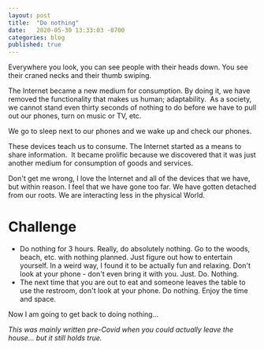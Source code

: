 ```yaml
---
layout: post
title:  "Do nothing"
date:   2020-05-30 13:33:03 -0700
categories: blog
published: true
---
```

Everywhere you look, you can see people with their heads down. You see their craned necks and their thumb swiping.

The Internet became a new medium for consumption. By doing it, we have removed the functionality that makes us human; adaptability.  As a society, we cannot stand even thirty seconds of nothing to do before we have to pull out our phones, turn on music or TV, etc.

We go to sleep next to our phones and we wake up and check our phones.

These devices teach us to consume. The Internet started as a means to share information.  It became prolific because we discovered that it was just another medium for consumption of goods and services.

Don't get me wrong, I love the Internet and all of the devices that we have, but within reason. I feel that we have gone too far. We have gotten detached from our roots. We are interacting less in the physical World.

# Challenge
*  Do nothing for 3 hours. Really, do absolutely nothing. Go to the woods, beach, etc. with nothing planned. Just figure out how to entertain yourself. In a weird way, I found it to be actually fun and relaxing. Don't look at your phone - don't even bring it with you. Just. Do. Nothing.
*  The next time that you are out to eat and someone leaves the table to use the restroom, don't look at your phone. Do nothing. Enjoy the time and space.

Now I am going to get back to doing nothing...

_This was mainly written pre-Covid when you could actually leave the house... but it still holds true._